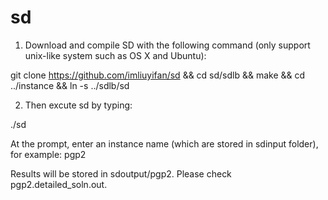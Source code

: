 # sd
1. Download and compile SD with the following command (only support unix-like system such as OS X and Ubuntu):

git clone https://github.com/imliuyifan/sd && cd sd/sdlb && make && cd ../instance && ln -s ../sdlb/sd

2. Then excute sd by typing:

./sd

At the prompt, enter an instance name (which are stored in sdinput folder), for example: pgp2

Results will be stored in sdoutput/pgp2. Please check pgp2.detailed_soln.out.

